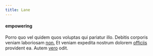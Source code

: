 ```yaml
---
title: Lane
---
```


#### empowering

Porro quo vel quidem quos voluptas qui pariatur illo. Debitis corporis veniam laboriosam [non.](/facere/temporibus/consequatur/tan_handmade_ram.md) Et veniam expedita nostrum dolorem [officiis](/facere/adipisci/quam/saint_vincent_and_the_grenadines.md) provident ea. Autem [vero](/eos/metrics.md) odit.

